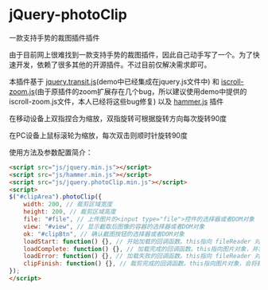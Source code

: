 ﻿# jQuery-photoClip
一款支持手势的裁图插件插件

由于目前网上很难找到一款支持手势的裁图插件，因此自己动手写了一个。为了快速开发，依赖了很多其他的开源插件。不过目前仅解决需求即可。

本插件基于 [jquery.transit.js](https://github.com/rstacruz/jquery.transit)(demo中已经集成在jquery.js文件中) 和 [iscroll-zoom.js](https://github.com/cubiq/iscroll)(由于原插件的zoom扩展存在几个bug，所以建议使用demo中提供的iscroll-zoom.js文件，本人已经将这些bug修复) 以及 [hammer.js](https://github.com/hammerjs/hammer.js) 插件

在移动设备上双指捏合为缩放，双指旋转可根据旋转方向每次旋转90度

在PC设备上鼠标滚轮为缩放，每次双击则顺时针旋转90度

使用方法及参数配置简介：
```html
<script src="js/jquery.min.js"></script>
<script src="js/hammer.min.js"></script>
<script src="js/jquery.photoClip.min.js"></script>
<script>
$("#clipArea").photoClip({
	width: 200, // 裁剪区域宽度
	height: 200, // 裁剪区域高度
	file: "#file", // 上传图片的<input type="file">控件的选择器或者DOM对象
	view: "#view", // 显示截取后图像的容器的选择器或者DOM对象
	ok: "#clipBtn", // 确认截图按钮的选择器或者DOM对象
	loadStart: function() {}, // 开始加载的回调函数。this指向 fileReader 对象，并将正在加载的 file 对象作为参数传入
	loadComplete: function() {}, // 加载完成的回调函数。this指向图片对象，并将图片地址作为参数传入
	loadError: function() {}, // 加载失败的回调函数。this指向 fileReader 对象，并将错误事件的 event 对象作为参数传入
	clipFinish: function() {}, // 裁剪完成的回调函数。this指向图片对象，会将裁剪出的图像数据DataURL作为参数传入
});
</script>
```

